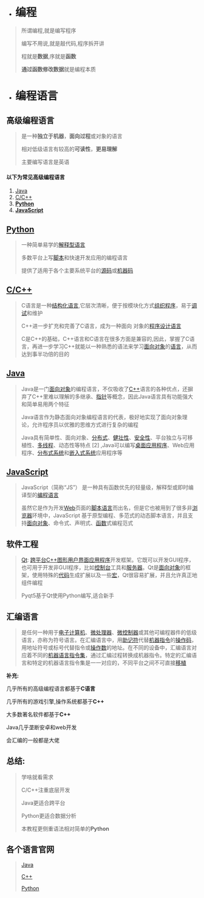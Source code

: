 - # 编程

> 所谓编程,就是编写程序 
>
> 编写不用说,就是敲代码,程序拆开讲
>
> 程就是**数据**,序就是**函数**
>
> **通过函数修改数据**就是编程本质

- # 编程语言

## 		高级编程语言

> 是一种**独立于机器**，**面向过程**或对象的语言
>
> 相对低级语言有较高的**可读性**，**更易理解**
>
> 主要编写语言是英语

#### 以下为常见高级编程语言

1. [Java](#Java)
2. [C/C++](#C/C++)
3. [**Python**](#Python)
4. [**JavaScript**](#JavaScript)

## [**Python**](Python.md)

> 一种简单易学的[解释型语言](https://baike.baidu.com/item/解释型语言/8888952?fromModule=lemma_inlink)
>
> 多数平台上写[脚本](https://baike.baidu.com/item/脚本/1697005?fromModule=lemma_inlink)和快速开发应用的编程语言
>
> 提供了适用于各个主要系统平台的[源码](https://baike.baidu.com/item/源码/344212?fromModule=lemma_inlink)或[机器码](https://baike.baidu.com/item/机器码/86125?fromModule=lemma_inlink)

## [C/C++](C/C++.md)

> C语言是一种[结构化语言](https://baike.baidu.com/item/结构化语言?fromModule=lemma_inlink),它层次清晰，便于按模块化方式[组织程序](https://baike.baidu.com/item/组织程序?fromModule=lemma_inlink)，易于[调试](https://baike.baidu.com/item/调试/5852756?fromModule=lemma_inlink)和维护
>
> C++进一步扩充和完善了C语言，成为一种面向 对象的[程序设计语言](https://baike.baidu.com/item/程序设计语言?fromModule=lemma_inlink)
>
> C是C++的基础，C++语言和C语言在很多方面是兼容的,因此，掌握了C语言，再进一步学习C++就能以一种熟悉的语法来学习[面向对象](https://baike.baidu.com/item/面向对象?fromModule=lemma_inlink)的[语言](https://baike.baidu.com/item/语言/72744?fromModule=lemma_inlink)，从而达到事半功倍的目的

## [Java](#Java.md)

> Java是一门[面向对象](https://baike.baidu.com/item/面向对象?fromModule=lemma_inlink)的编程语言，不仅吸收了[C++](https://baike.baidu.com/item/C%2B%2B?fromModule=lemma_inlink)语言的各种优点，还摒弃了C++里难以理解的多继承、[指针](https://baike.baidu.com/item/指针/2878304?fromModule=lemma_inlink)等概念，因此Java语言具有功能强大和简单易用两个特征
>
> Java语言作为静态面向对象编程语言的代表，极好地实现了面向对象理论，允许程序员以优雅的思维方式进行复杂的编程
>
> Java具有简单性、面向对象、[分布式](https://baike.baidu.com/item/分布式/19276232?fromModule=lemma_inlink)、[健壮性](https://baike.baidu.com/item/健壮性/4430133?fromModule=lemma_inlink)、[安全性](https://baike.baidu.com/item/安全性/7664678?fromModule=lemma_inlink)、平台独立与可移植性、[多线程](https://baike.baidu.com/item/多线程/1190404?fromModule=lemma_inlink)、动态性等特点 [2] ,Java可以编写[桌面应用程序](https://baike.baidu.com/item/桌面应用程序/2331979?fromModule=lemma_inlink)、Web应用程序、[分布式系统](https://baike.baidu.com/item/分布式系统/4905336?fromModule=lemma_inlink)和[嵌入式系统](https://baike.baidu.com/item/嵌入式系统/186978?fromModule=lemma_inlink)应用程序等

## [JavaScript](#JavaScript.md)

> JavaScript（简称“JS”） 是一种具有函数优先的轻量级，解释型或即时编译型的[编程语言](https://baike.baidu.com/item/编程语言/9845131?fromModule=lemma_inlink)
>
> 虽然它是作为开发[Web](https://baike.baidu.com/item/Web/150564?fromModule=lemma_inlink)页面的[脚本语言](https://baike.baidu.com/item/脚本语言/1379708?fromModule=lemma_inlink)而出名，但是它也被用到了很多非[浏览器](https://baike.baidu.com/item/浏览器/213911?fromModule=lemma_inlink)环境中，JavaScript 基于原型编程、多范式的动态脚本语言，并且支持[面向对象](https://baike.baidu.com/item/面向对象/2262089?fromModule=lemma_inlink)、命令式、声明式、[函数](https://baike.baidu.com/item/函数/301912?fromModule=lemma_inlink)式编程范式

## 软件工程

> [Qt](https://baike.baidu.com/item/qt/451743): [跨平台](https://baike.baidu.com/item/跨平台/8558902?fromModule=lemma_inlink)[C++](https://baike.baidu.com/item/C%2B%2B/99272?fromModule=lemma_inlink)[图形用户界面](https://baike.baidu.com/item/图形用户界面/3352324?fromModule=lemma_inlink)[应用程序](https://baike.baidu.com/item/应用程序/5985445?fromModule=lemma_inlink)开发框架。它既可以开发GUI程序，也可用于开发非GUI程序，比如[控制台](https://baike.baidu.com/item/控制台/2438626?fromModule=lemma_inlink)工具和[服务器](https://baike.baidu.com/item/服务器/100571?fromModule=lemma_inlink)。Qt是[面向对象](https://baike.baidu.com/item/面向对象/2262089?fromModule=lemma_inlink)的框架，使用特殊的[代码](https://baike.baidu.com/item/代码/86048?fromModule=lemma_inlink)生成扩展以及一些[宏](https://baike.baidu.com/item/宏/2648286?fromModule=lemma_inlink)，Qt很容易扩展，并且允许真正地组件编程
>
> Pyqt5基于Qt使用Python编写,适合新手

## 汇编语言

> 是任何一种用于[电子计算机](https://baike.baidu.com/item/电子计算机/191373?fromModule=lemma_inlink)、[微处理器](https://baike.baidu.com/item/微处理器/104320?fromModule=lemma_inlink)、[微控制器](https://baike.baidu.com/item/微控制器/6688343?fromModule=lemma_inlink)或其他可编程器件的低级语言，亦称为符号语言。在汇编语言中，用[助记符](https://baike.baidu.com/item/助记符/489287?fromModule=lemma_inlink)代替[机器指令](https://baike.baidu.com/item/机器指令/8553126?fromModule=lemma_inlink)的[操作码](https://baike.baidu.com/item/操作码/3220418?fromModule=lemma_inlink)，用地址符号或标号代替指令或[操作数](https://baike.baidu.com/item/操作数/7658270?fromModule=lemma_inlink)的地址。在不同的设备中，汇编语言对应着不同的[机器语言](https://baike.baidu.com/item/机器语言/2019225?fromModule=lemma_inlink)[指令集](https://baike.baidu.com/item/指令集/238130?fromModule=lemma_inlink)，通过汇编过程转换成机器指令。特定的汇编语言和特定的机器语言指令集是一一对应的，不同平台之间不可直接[移植](https://baike.baidu.com/item/移植/4669209?fromModule=lemma_inlink)

**补充:**

几乎所有的高级编程语言都基于**C语言**

几乎所有的游戏引擎,操作系统都基于**C++**

大多数著名软件都基于**C++**

Java几乎垄断安卓和web开发

会汇编的一般都是大佬

## 总结:

> 学啥就看需求
>
> C/C++注重底层开发
>
> Java更适合跨平台
>
> Python更适合数据分析
>
> 本教程更侧重语法相对简单的**Python**

## 各个语言官网

> [Java](https://www.java.com/zh-CN/)
>
> [C++]([https://cplusplus.com](https://cplusplus.com/))
>
> [Python](https://www.python.org/)

